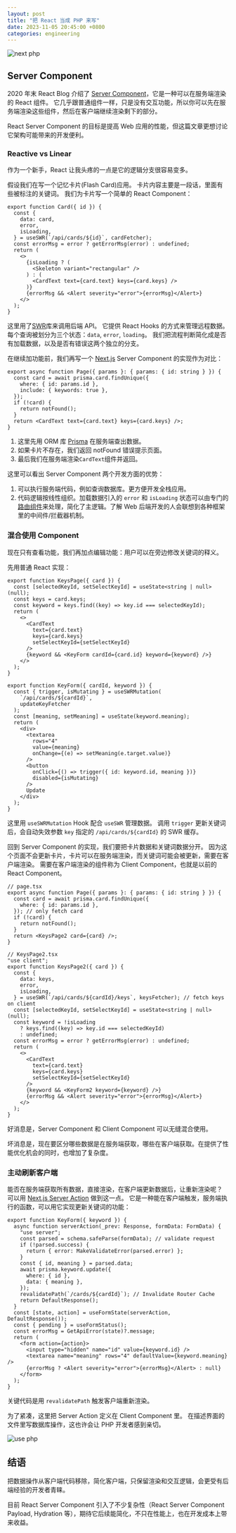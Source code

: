 ```yaml
---
layout: post
title: "把 React 当成 PHP 来写"
date: 2023-11-05 20:45:00 +0800
categories: engineering
---
```


![next php](/assets/image/next-php.png)

## Server Component

2020 年末 React Blog 介绍了 [Server Component](https://react.dev/blog/2020/12/21/data-fetching-with-react-server-components)，它是一种可以在服务端渲染的 React 组件。
它几乎跟普通组件一样，只是没有交互功能，所以你可以先在服务端渲染这些组件，然后在客户端继续渲染剩下的部分。

React Server Component 的目标是提高 Web 应用的性能，但这篇文章更想讨论它架构可能带来的开发便利。

### Reactive vs Linear

作为一个新手，React 让我头疼的一点是它的逻辑分支很容易变多。

假设我们在写一个记忆卡片(Flash Card)应用。
卡片内容主要是一段话，里面有些被标注的关键词。
我们为卡片写一个简单的 React Component：

```tsx
export function Card({ id }) {
  const {
    data: card,
    error,
    isLoading,
  } = useSWR(`/api/cards/${id}`, cardFetcher);
  const errorMsg = error ? getErrorMsg(error) : undefined;
  return (
    <>
      {isLoading ? (
        <Skeleton variant="rectangular" />
      ) : (
        <CardText text={card.text} keys={card.keys} />
      )}
      {errorMsg && <Alert severity="error">{errorMsg}</Alert>}
    </>
  );
}
```

这里用了[SWR](https://swr.vercel.app/)库来调用后端 API。
它提供 React Hooks 的方式来管理远程数据。
每个查询被划分为三个状态：`data`, `error`, `loading`。
我们把流程判断简化成是否有加载数据，以及是否有错误这两个独立的分支。

在继续加功能前，我们再写一个 [Next.js](https://nextjs.org/) Server Component 的实现作为对比：

```tsx
export async function Page({ params }: { params: { id: string } }) {
  const card = await prisma.card.findUnique({
    where: { id: params.id },
    include: { keywords: true },
  });
  if (!card) {
    return notFound();
  }
  return <CardText text={card.text} keys={card.keys} />;
}
```

1. 这里先用 ORM 库 [Prisma](https://www.prisma.io/) 在服务端查出数据。
2. 如果卡片不存在，我们返回 notFound 错误提示页面。
3. 最后我们在服务端渲染`CardText`组件并返回。

这里可以看出 Server Component 两个开发方面的优势：

1. 可以执行服务端代码，例如查询数据库。更方便开发全栈应用。
2. 代码逻辑按线性组织。加载数据引入的 `error` 和 `isLoading` 状态可以由专门的[路由组件](https://nextjs.org/docs/app/building-your-application/routing/error-handling)来处理，简化了主逻辑。了解 Web 后端开发的人会联想到各种框架里的中间件/拦截器机制。

### 混合使用 Component

现在只有查看功能，我们再加点编辑功能：用户可以在旁边修改关键词的释义。

先用普通 React 实现：

```tsx
export function KeysPage({ card }) {
  const [selectedKeyId, setSelectKeyId] = useState<string | null>(null);
  const keys = card.keys;
  const keyword = keys.find((key) => key.id === selectedKeyId);
  return (
    <>
      <CardText
        text={card.text}
        keys={card.keys}
        setSelectKeyId={setSelectKeyId}
      />
      {keyword && <KeyForm cardId={card.id} keyword={keyword} />}
    </>
  );
}

export function KeyForm({ cardId, keyword }) {
  const { trigger, isMutating } = useSWRMutation(
    `/api/cards/${cardId}`,
    updateKeyFetcher
  );
  const [meaning, setMeaning] = useState(keyword.meaning);
  return (
    <div>
      <textarea
        rows="4"
        value={meaning}
        onChange={(e) => setMeaning(e.target.value)}
      />
      <button
        onClick={() => trigger({ id: keyword.id, meaning })}
        disabled={isMutating}
      />
      Update
    </div>
  );
}
```

这里用 `useSWRMutation` Hook 配合 `useSWR` 管理数据。
调用 `trigger` 更新关键词后，会自动失效参数 `key` 指定的 `/api/cards/${cardId}` 的 SWR 缓存。

回到 Server Component 的实现，我们要把卡片数据和关键词数据分开。
因为这个页面不会更新卡片，卡片可以在服务端渲染，而关键词可能会被更新，需要在客户端渲染。
需要在客户端渲染的组件称为 Client Component，也就是以前的 React Component。

```tsx
// page.tsx
export async function Page({ params }: { params: { id: string } }) {
  const card = await prisma.card.findUnique({
    where: { id: params.id },
  }); // only fetch card
  if (!card) {
    return notFound();
  }
  return <KeysPage2 card={card} />;
}

// KeysPage2.tsx
"use client";
export function KeysPage2({ card }) {
  const {
    data: keys,
    error,
    isLoading,
  } = useSWR(`/api/cards/${cardId}/keys`, keysFetcher); // fetch keys on client
  const [selectedKeyId, setSelectKeyId] = useState<string | null>(null);
  const keyword = !isLoading
    ? keys.find((key) => key.id === selectedKeyId)
    : undefined;
  const errorMsg = error ? getErrorMsg(error) : undefined;
  return (
    <>
      <CardText
        text={card.text}
        keys={card.keys}
        setSelectKeyId={setSelectKeyId}
      />
      {keyword && <KeyForm2 keyword={keyword} />}
      {errorMsg && <Alert severity="error">{errorMsg}</Alert>}
    </>
  );
}
```

好消息是，Server Component 和 Client Component 可以无缝混合使用。

坏消息是，现在要区分哪些数据是在服务端获取，哪些在客户端获取。在提供了性能优化机会的同时，也增加了复杂度。

### 主动刷新客户端

能否在服务端获取所有数据，直接渲染，在客户端更新数据后，让重新渲染呢？
可以用 [Next.js Server Action](https://nextjs.org/docs/app/building-your-application/data-fetching/forms-and-mutations) 做到这一点。
它是一种能在客户端触发，服务端执行的函数，可以用它实现更新关键词的功能：

```tsx
export function KeyForm({ keyword }) {
  async function serverAction(_prev: Response, formData: FormData) {
    "use server";
    const parsed = schema.safeParse(formData); // validate request
    if (!parsed.success) {
      return { error: MakeValidateError(parsed.error) };
    }
    const { id, meaning } = parsed.data;
    await prisma.keyword.update({
      where: { id },
      data: { meaning },
    });
    revalidatePath(`/cards/${cardId}`); // Invalidate Router Cache
    return DefaultResponse();
  }
  const [state, action] = useFormState(serverAction, DefaultResponse());
  const { pending } = useFormStatus();
  const errorMsg = GetApiError(state)?.message;
  return (
    <form action={action}>
      <input type="hidden" name="id" value={keyword.id} />
      <textarea name="meaning" rows="4" defaultValue={keyword.meaning} />
      {errorMsg ? <Alert severity="error">{errorMsg}</Alert> : null}
    </form>
  );
}
```

关键代码是用 `revalidatePath` 触发客户端重新渲染。

为了紧凑，这里把 Server Action 定义在 Client Component 里。
在描述界面的文件里写数据库操作，这也许会让 PHP 开发者感到亲切。

![use php](/assets/image/use-php.png)

## 结语

把数据操作从客户端代码移除，简化客户端，只保留渲染和交互逻辑，会更受有后端经验的开发者青睐。

目前 React Server Component 引入了不少复杂性（React Server Component Payload, Hydration 等），期待它后续能简化，不只在性能上，也在开发成本上带来收益。
